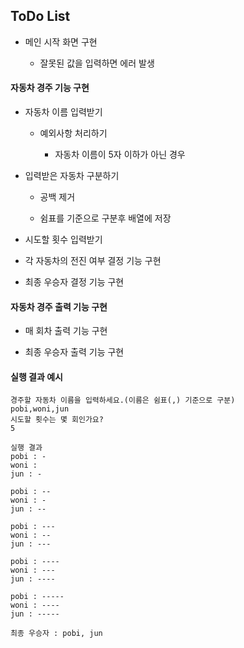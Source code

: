 ## ToDo List

- 메인 시작 화면 구현

  - 잘못된 값을 입력하면 에러 발생

#### 자동차 경주 기능 구현

- 자동차 이름 입력받기

  - 예외사항 처리하기

    - 자동차 이름이 5자 이하가 아닌 경우

- 입력받은 자동차 구분하기

  - 공백 제거
 
  - 쉼표를 기준으로 구분후 배열에 저장

- 시도할 횟수 입력받기

- 각 자동차의 전진 여부 결정 기능 구현

- 최종 우승자 결정 기능 구현

#### 자동차 경주 출력 기능 구현

- 매 회차 출력 기능 구현

- 최종 우승자 출력 기능 구현

#### 실행 결과 예시
```
경주할 자동차 이름을 입력하세요.(이름은 쉼표(,) 기준으로 구분)
pobi,woni,jun
시도할 횟수는 몇 회인가요?
5

실행 결과
pobi : -
woni : 
jun : -

pobi : --
woni : -
jun : --

pobi : ---
woni : --
jun : ---

pobi : ----
woni : ---
jun : ----

pobi : -----
woni : ----
jun : -----

최종 우승자 : pobi, jun
```
